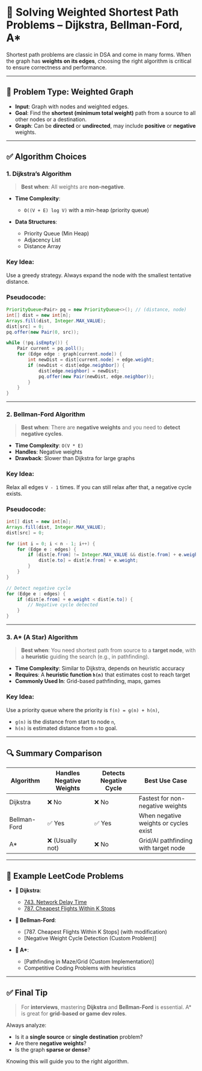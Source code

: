 
# 🚦 Solving Weighted Shortest Path Problems – Dijkstra, Bellman-Ford, A\*

Shortest path problems are classic in DSA and come in many forms. When the graph has **weights on its edges**, choosing the right algorithm is critical to ensure correctness and performance.

---

## 🧩 Problem Type: Weighted Graph

* **Input**: Graph with nodes and weighted edges.
* **Goal**: Find the **shortest (minimum total weight)** path from a source to all other nodes or a destination.
* **Graph**: Can be **directed** or **undirected**, may include **positive** or **negative** weights.

---

## ✅ Algorithm Choices

### 1. **Dijkstra’s Algorithm**

> **Best when**: All weights are **non-negative**.

* **Time Complexity**:

  * `O((V + E) log V)` with a min-heap (priority queue)
* **Data Structures**:

  * Priority Queue (Min Heap)
  * Adjacency List
  * Distance Array

### **Key Idea**:

Use a greedy strategy. Always expand the node with the smallest tentative distance.

### **Pseudocode**:

```java
PriorityQueue<Pair> pq = new PriorityQueue<>(); // (distance, node)
int[] dist = new int[n];
Arrays.fill(dist, Integer.MAX_VALUE);
dist[src] = 0;
pq.offer(new Pair(0, src));

while (!pq.isEmpty()) {
    Pair current = pq.poll();
    for (Edge edge : graph[current.node]) {
        int newDist = dist[current.node] + edge.weight;
        if (newDist < dist[edge.neighbor]) {
            dist[edge.neighbor] = newDist;
            pq.offer(new Pair(newDist, edge.neighbor));
        }
    }
}
```

---

### 2. **Bellman-Ford Algorithm**

> **Best when**: There are **negative weights** and you need to **detect negative cycles**.

* **Time Complexity**: `O(V * E)`
* **Handles**: Negative weights
* **Drawback**: Slower than Dijkstra for large graphs

### **Key Idea**:

Relax all edges `V - 1` times. If you can still relax after that, a negative cycle exists.

### **Pseudocode**:

```java
int[] dist = new int[n];
Arrays.fill(dist, Integer.MAX_VALUE);
dist[src] = 0;

for (int i = 0; i < n - 1; i++) {
    for (Edge e : edges) {
        if (dist[e.from] != Integer.MAX_VALUE && dist[e.from] + e.weight < dist[e.to]) {
            dist[e.to] = dist[e.from] + e.weight;
        }
    }
}

// Detect negative cycle
for (Edge e : edges) {
    if (dist[e.from] + e.weight < dist[e.to]) {
        // Negative cycle detected
    }
}
```

---

### 3. **A\* (A Star) Algorithm**

> **Best when**: You need shortest path from source to a **target node**, with a **heuristic** guiding the search (e.g., in pathfinding).

* **Time Complexity**: Similar to Dijkstra, depends on heuristic accuracy
* **Requires**: A **heuristic function `h(n)`** that estimates cost to reach target
* **Commonly Used In**: Grid-based pathfinding, maps, games

### **Key Idea**:

Use a priority queue where the priority is `f(n) = g(n) + h(n)`,

* `g(n)` is the distance from start to node `n`,
* `h(n)` is estimated distance from `n` to goal.

---

## 🔍 Summary Comparison

| Algorithm    | Handles Negative Weights | Detects Negative Cycle | Best Use Case                         |
| ------------ | ------------------------ | ---------------------- | ------------------------------------- |
| Dijkstra     | ❌ No                     | ❌ No                   | Fastest for non-negative weights      |
| Bellman-Ford | ✅ Yes                    | ✅ Yes                  | When negative weights or cycles exist |
| A\*          | ❌ (Usually not)          | ❌ No                   | Grid/AI pathfinding with target node  |

---

## 🧪 Example LeetCode Problems

* **🔸 Dijkstra**:

  * [743. Network Delay Time](https://leetcode.com/problems/network-delay-time/)
  * [787. Cheapest Flights Within K Stops](https://leetcode.com/problems/cheapest-flights-within-k-stops/)

* **🔸 Bellman-Ford**:

  * \[787. Cheapest Flights Within K Stops] (with modification)
  * \[Negative Weight Cycle Detection (Custom Problem)]

* **🔸 A\***:

  * \[Pathfinding in Maze/Grid (Custom Implementation)]
  * Competitive Coding Problems with heuristics

---

## ✅ Final Tip

> For **interviews**, mastering **Dijkstra** and **Bellman-Ford** is essential.
> A\* is great for **grid-based or game dev roles**.

Always analyze:

* Is it a **single source** or **single destination** problem?
* Are there **negative weights**?
* Is the graph **sparse or dense**?

Knowing this will guide you to the right algorithm.


